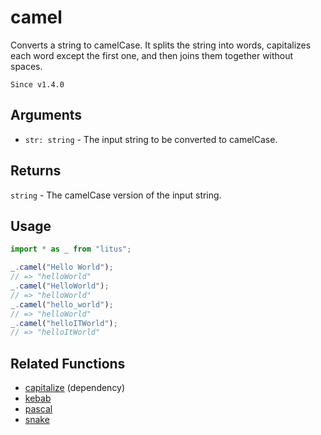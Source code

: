 # camel

Converts a string to camelCase. It splits the string into words, capitalizes
each word except the first one, and then joins them together without spaces.

`Since v1.4.0`

## Arguments

- `str: string` - The input string to be converted to camelCase.

## Returns

`string` - The camelCase version of the input string.

## Usage

```ts
import * as _ from "litus";

_.camel("Hello World");
// => "helloWorld"
_.camel("HelloWorld");
// => "helloWorld"
_.camel("hello_world");
// => "helloWorld"
_.camel("helloITWorld");
// => "helloItWorld"
```

## Related Functions

- [capitalize](capitalize.md) (dependency)
- [kebab](kebab.md)
- [pascal](pascal.md)
- [snake](snake.md)
